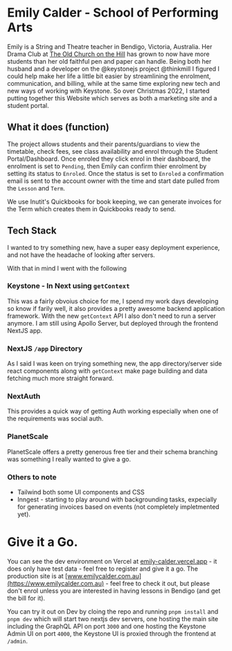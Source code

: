 # Emily Calder - School of Performing Arts

Emily is a String and Theatre teacher in Bendigo, Victoria, Australia. Her Drama Club at [The Old Church on the Hill](https://www.theoldchurch.org.au) has grown to now have more students than her old faithful pen and paper can handle. Being both her husband and a developer on the @keystonejs project @thinkmill I figured I could help make her life a little bit easier by streamlining the enrolment, communication, and billing, while at the same time exploring new tech and new ways of working with Keystone. So over Christmas 2022, I started putting together this Website which serves as both a marketing site and a student portal.

## What it does (function)

The project allows students and their parents/guardians to view the timetable, check fees, see class availability and enrol through the Student Portal/Dashboard. Once enroled they click enrol in their dashboard, the enrolment is set to `Pending`, then Emily can confirm thier enrolment by setting its status to `Enroled`. Once the status is set to `Enroled` a confirmation email is sent to the account owner with the time and start date pulled from the `Lesson` and `Term`.

We use Inutit's Quickbooks for book keeping, we can generate invoices for the Term which creates them in Quickbooks ready to send.

## Tech Stack

I wanted to try something new, have a super easy deployment experience, and not have the headache of looking after servers.

With that in mind I went with the following

### Keystone - In Next using `getContext`

This was a fairly obvoius choice for me, I spend my work days developing so know if farily well, it also provides a pretty awesome backend application framework. With the new `getContext` API I also don't need to run a server anymore. I am still using Apollo Server, but deployed through the frontend NextJS app.

### NextJS `/app` Directory

As I said I was keen on trying something new, the app directory/server side react components along with `getContext` make page building and data fetching much more straight forward.

### NextAuth

This provides a quick way of getting Auth working especially when one of the requirements was social auth.

### PlanetScale

PlanetScale offers a pretty generous free tier and their schema branching was something I really wanted to give a go.

### Others to note

- Tailwind both some UI components and CSS
- Inngest - starting to play around with backgrounding tasks, expecially for generating invoices based on events (not completely impletmented yet).

# Give it a Go.

You can see the dev environment on Vercel at [emily-calder.vercel.app](https://emily-calder.vercel.app) - it does only have test data - feel free to register and give it a go. The production site is at [www.emilycalder.com.au](https://www.emilycalder.com.au) - feel free to check it out, but please don't enrol unless you are interested in having lessons in Bendigo (and get the bill for it).

You can try it out on Dev by cloing the repo and running `pnpm install` and `pnpm dev` which will start two nextjs dev servers, one hosting the main site including the GraphQL API on port `3000` and one hosting the Keystone Admin UI on port `4000`, the Keystone UI is proxied through the frontend at `/admin`.
